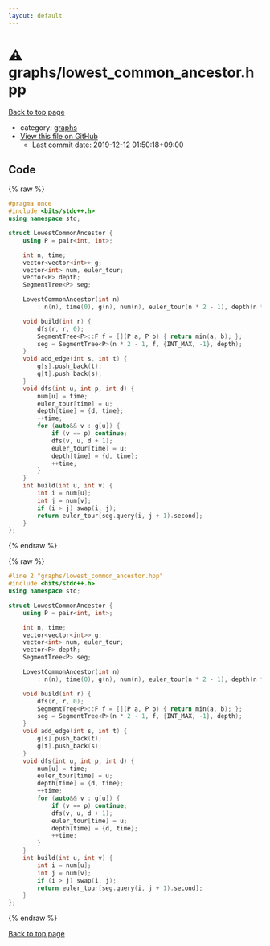 ```yaml
---
layout: default
---
```


<!-- mathjax config similar to math.stackexchange -->
<script type="text/javascript" async
  src="https://cdnjs.cloudflare.com/ajax/libs/mathjax/2.7.5/MathJax.js?config=TeX-MML-AM_CHTML">
</script>
<script type="text/x-mathjax-config">
  MathJax.Hub.Config({
    TeX: { equationNumbers: { autoNumber: "AMS" }},
    tex2jax: {
      inlineMath: [ ['$','$'] ],
      processEscapes: true
    },
    "HTML-CSS": { matchFontHeight: false },
    displayAlign: "left",
    displayIndent: "2em"
  });
</script>

<script type="text/javascript" src="https://cdnjs.cloudflare.com/ajax/libs/jquery/3.4.1/jquery.min.js"></script>
<script src="https://cdn.jsdelivr.net/npm/jquery-balloon-js@1.1.2/jquery.balloon.min.js" integrity="sha256-ZEYs9VrgAeNuPvs15E39OsyOJaIkXEEt10fzxJ20+2I=" crossorigin="anonymous"></script>
<script type="text/javascript" src="../../assets/js/copy-button.js"></script>
<link rel="stylesheet" href="../../assets/css/copy-button.css" />


# :warning: graphs/lowest_common_ancestor.hpp

<a href="../../index.html">Back to top page</a>

* category: <a href="../../index.html#e8706a28320e46fa20885a2933e42797">graphs</a>
* <a href="{{ site.github.repository_url }}/blob/master/graphs/lowest_common_ancestor.hpp">View this file on GitHub</a>
    - Last commit date: 2019-12-12 01:50:18+09:00




## Code

<a id="unbundled"></a>
{% raw %}
```cpp
#pragma once
#include <bits/stdc++.h>
using namespace std;

struct LowestCommonAncestor {
    using P = pair<int, int>;

    int n, time;
    vector<vector<int>> g;
    vector<int> num, euler_tour;
    vector<P> depth;
    SegmentTree<P> seg;

    LowestCommonAncestor(int n)
        : n(n), time(0), g(n), num(n), euler_tour(n * 2 - 1), depth(n * 2 - 1) {}

    void build(int r) {
        dfs(r, r, 0);
        SegmentTree<P>::F f = [](P a, P b) { return min(a, b); };
        seg = SegmentTree<P>(n * 2 - 1, f, {INT_MAX, -1}, depth);
    }
    void add_edge(int s, int t) {
        g[s].push_back(t);
        g[t].push_back(s);
    }
    void dfs(int u, int p, int d) {
        num[u] = time;
        euler_tour[time] = u;
        depth[time] = {d, time};
        ++time;
        for (auto&& v : g[u]) {
            if (v == p) continue;
            dfs(v, u, d + 1);
            euler_tour[time] = u;
            depth[time] = {d, time};
            ++time;
        }
    }
    int build(int u, int v) {
        int i = num[u];
        int j = num[v];
        if (i > j) swap(i, j);
        return euler_tour[seg.query(i, j + 1).second];
    }
};
```
{% endraw %}

<a id="bundled"></a>
{% raw %}
```cpp
#line 2 "graphs/lowest_common_ancestor.hpp"
#include <bits/stdc++.h>
using namespace std;

struct LowestCommonAncestor {
    using P = pair<int, int>;

    int n, time;
    vector<vector<int>> g;
    vector<int> num, euler_tour;
    vector<P> depth;
    SegmentTree<P> seg;

    LowestCommonAncestor(int n)
        : n(n), time(0), g(n), num(n), euler_tour(n * 2 - 1), depth(n * 2 - 1) {}

    void build(int r) {
        dfs(r, r, 0);
        SegmentTree<P>::F f = [](P a, P b) { return min(a, b); };
        seg = SegmentTree<P>(n * 2 - 1, f, {INT_MAX, -1}, depth);
    }
    void add_edge(int s, int t) {
        g[s].push_back(t);
        g[t].push_back(s);
    }
    void dfs(int u, int p, int d) {
        num[u] = time;
        euler_tour[time] = u;
        depth[time] = {d, time};
        ++time;
        for (auto&& v : g[u]) {
            if (v == p) continue;
            dfs(v, u, d + 1);
            euler_tour[time] = u;
            depth[time] = {d, time};
            ++time;
        }
    }
    int build(int u, int v) {
        int i = num[u];
        int j = num[v];
        if (i > j) swap(i, j);
        return euler_tour[seg.query(i, j + 1).second];
    }
};

```
{% endraw %}

<a href="../../index.html">Back to top page</a>

